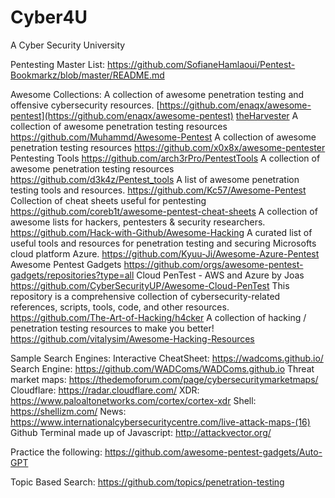 # Cyber4U
A Cyber Security University

Pentesting Master List: https://github.com/SofianeHamlaoui/Pentest-Bookmarkz/blob/master/README.md

Awesome Collections:
A collection of awesome penetration testing and offensive cybersecurity resources.
[https://github.com/enaqx/awesome-pentest](https://github.com/enaqx/awesome-pentest)
[theHarvester](https://github.com/laramies/theHarvester)
A collection of awesome penetration testing resources
https://github.com/Muhammd/Awesome-Pentest
A collection of awesome penetration testing resources
https://github.com/x0x8x/awesome-pentester
Pentesting Tools
https://github.com/arch3rPro/PentestTools
A collection of awesome penetration testing resources
https://github.com/d3k4z/Pentest_tools
A list of awesome penetration testing tools and resources.
https://github.com/Kc57/Awesome-Pentest
Collection of cheat sheets useful for pentesting
https://github.com/coreb1t/awesome-pentest-cheat-sheets
A collection of awesome lists for hackers, pentesters & security researchers.
https://github.com/Hack-with-Github/Awesome-Hacking
A curated list of useful tools and resources for penetration testing and securing Microsofts cloud platform Azure.
https://github.com/Kyuu-Ji/Awesome-Azure-Pentest
Awesome Pentest Gadgets
https://github.com/orgs/awesome-pentest-gadgets/repositories?type=all
Cloud PenTest - AWS and Azure by Joas
https://github.com/CyberSecurityUP/Awesome-Cloud-PenTest
This repository is a comprehensive collection of cybersecurity-related references, scripts, tools, code, and other resources.
https://github.com/The-Art-of-Hacking/h4cker
A collection of hacking / penetration testing resources to make you better!
https://github.com/vitalysim/Awesome-Hacking-Resources


Sample Search Engines:
Interactive CheatSheet: https://wadcoms.github.io/
Search Engine: https://github.com/WADComs/WADComs.github.io
Threat market maps: https://thedemoforum.com/page/cybersecuritymarketmaps/
Cloudflare: https://radar.cloudflare.com/
XDR: https://www.paloaltonetworks.com/cortex/cortex-xdr
Shell: https://shellizm.com/
News: https://www.internationalcybersecuritycentre.com/live-attack-maps-(16)
Github Terminal made up of Javascript: http://attackvector.org/

Practice the following:
https://github.com/awesome-pentest-gadgets/Auto-GPT

Topic Based Search:
https://github.com/topics/penetration-testing
